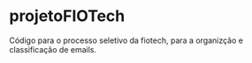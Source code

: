 # projetoFIOTech
Código para o processo seletivo da fiotech, para a organizção e classificação de emails.

